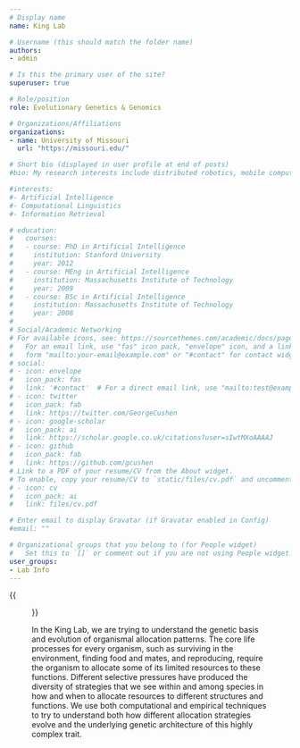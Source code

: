 ```yaml
---
# Display name
name: King Lab

# Username (this should match the folder name)
authors:
- admin

# Is this the primary user of the site?
superuser: true

# Role/position
role: Evolutionary Genetics & Genomics

# Organizations/Affiliations
organizations:
- name: University of Missouri
  url: "https://missouri.edu/"

# Short bio (displayed in user profile at end of posts)
#bio: My research interests include distributed robotics, mobile computing and programmable matter.

#interests:
#- Artificial Intelligence
#- Computational Linguistics
#- Information Retrieval

# education:
#   courses:
#   - course: PhD in Artificial Intelligence
#     institution: Stanford University
#     year: 2012
#   - course: MEng in Artificial Intelligence
#     institution: Massachusetts Institute of Technology
#     year: 2009
#   - course: BSc in Artificial Intelligence
#     institution: Massachusetts Institute of Technology
#     year: 2008
# 
# Social/Academic Networking
# For available icons, see: https://sourcethemes.com/academic/docs/page-builder/#icons
#   For an email link, use "fas" icon pack, "envelope" icon, and a link in the
#   form "mailto:your-email@example.com" or "#contact" for contact widget.
# social:
# - icon: envelope
#   icon_pack: fas
#   link: '#contact'  # For a direct email link, use "mailto:test@example.org".
# - icon: twitter
#   icon_pack: fab
#   link: https://twitter.com/GeorgeCushen
# - icon: google-scholar
#   icon_pack: ai
#   link: https://scholar.google.co.uk/citations?user=sIwtMXoAAAAJ
# - icon: github
#   icon_pack: fab
#   link: https://github.com/gcushen
# Link to a PDF of your resume/CV from the About widget.
# To enable, copy your resume/CV to `static/files/cv.pdf` and uncomment the lines below.
# - icon: cv
#   icon_pack: ai
#   link: files/cv.pdf

# Enter email to display Gravatar (if Gravatar enabled in Config)
#email: ""

# Organizational groups that you belong to (for People widget)
#   Set this to `[]` or comment out if you are not using People widget.
user_groups:
- Lab Info
---
```


{{<figure library="true" src="labgroup.jpg" width="75%">}}

In the King Lab, we are trying to understand the genetic basis and evolution of organismal allocation patterns. The core life processes for every organism, such as surviving in the environment, finding food and mates, and reproducing, require the organism to allocate some of its limited resources to these functions. Different selective pressures have produced the diversity of strategies that we see within and among species in how and when to allocate resources to different structures and functions. We use both computational and empirical techniques to try to understand both how different allocation strategies evolve and the underlying genetic architecture of this highly complex trait.
